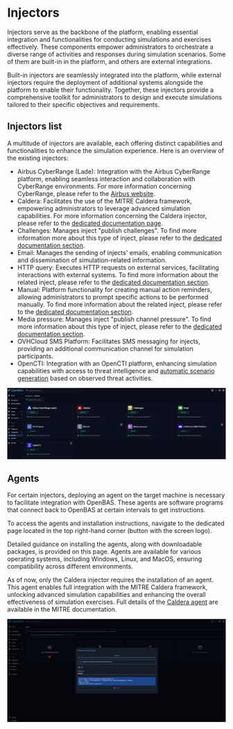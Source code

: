 # Injectors

Injectors serve as the backbone of the platform, enabling essential integration and functionalities for conducting simulations and exercises effectively. These components empower administrators to orchestrate a diverse range of activities and responses during simulation scenarios. Some of them are built-in in the platform, and others are external integrations. 

Built-in injectors are seamlessly integrated into the platform, while external injectors require the deployment of additional systems alongside the platform to enable their functionality. Together, these injectors provide a comprehensive toolkit for administrators to design and execute simulations tailored to their specific objectives and requirements.

## Injectors list

A multitude of injectors are available, each offering distinct capabilities and functionalities to enhance the simulation experience. Here is an overview of the existing injectors:

- Airbus CyberRange (Lade): Integration with the Airbus CyberRange platform, enabling seamless interaction and collaboration with CyberRange environments. For more information concerning CyberRange, please refer to the [Airbus website](https://www.cyber.airbus.com/cyberrange/).
- Caldera: Facilitates the use of the MITRE Caldera framework, empowering administrators to leverage advanced simulation capabilities. For more information concerning the Caldera injector, please refer to the [dedicated documentation page](inject-caldera.md).
- Challenges: Manages inject "publish challenges". To find more information more about this type of inject, please refer to the [dedicated documentation section](injects.md#challenge-section).
- Email: Manages the sending of injects' emails, enabling communication and dissemination of simulation-related information.
- HTTP query: Executes HTTP requests on external services, facilitating interactions with external systems. To find more information about the related inject, please refer to the [dedicated documentation section](injects.md#http-section).
- Manual: Platform functionality for creating manual action reminders, allowing administrators to prompt specific actions to be performed manually. To find more information about the related inject, please refer to the [dedicated documentation section](injects.md#manual-section).
- Media pressure: Manages inject "publish channel pressure". To find more information about this type of inject, please refer to the [dedicated documentation section](injects.md#media-pressure-section).
- OVHCloud SMS Platform: Facilitates SMS messaging for injects, providing an additional communication channel for simulation participants.
- OpenCTI: Integration with an OpenCTI platform, enhancing simulation capabilities with access to threat intelligence and [automatic scenario generation](opencti_scenario.md) based on observed threat activities.

![List of Injectors](assets/list_of_injectors.png)

<a id="agent-section"></a>
## Agents

For certain injectors, deploying an agent on the target machine is necessary to facilitate integration with OpenBAS. These agents are software programs that connect back to OpenBAS at certain intervals to get instructions.

To access the agents and installation instructions, navigate to the dedicated page located in the top right-hand corner (button with the screen logo). 

Detailed guidance on installing the agents, along with downloadable packages, is provided on this page. Agents are available for various operating systems, including Windows, Linux, and MacOS, ensuring compatibility across different environments. 

As of now, only the Caldera injector requires the installation of an agent. This agent enables full integration with the MITRE Caldera framework, unlocking advanced simulation capabilities and enhancing the overall effectiveness of simulation exercises. Full details of the [Caldera agent](https://caldera.readthedocs.io/en/latest/Learning-the-terminology.html#agents) are available in the MITRE documentation.

![Install Agent panel with instructions](assets/install_agent_instruction.png)